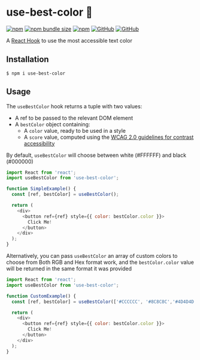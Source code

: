 # use-best-color 🎨‍

[![npm](https://img.shields.io/npm/v/use-best-color.svg)](https://www.npmjs.com/package/use-best-color)
[![npm bundle size](https://img.shields.io/bundlephobia/min/use-best-color.svg)](https://www.npmjs.com/package/use-best-color)
[![npm](https://img.shields.io/npm/dt/use-best-color.svg)](https://www.npmjs.com/package/use-best-color)
[![GitHub](https://img.shields.io/github/license/zroyer/use-best-color.svg)](https://github.com/zroyer/use-best-color/blob/master/LICENSE)
[![GitHub](https://img.shields.io/badge/PRs-welcome-brightgreen.svg)](https://github.com/zroyer/use-best-color/pulls)

A [React Hook](https://reactjs.org/docs/hooks-intro.html) to use the most accessible text color


## Installation

```
$ npm i use-best-color
```

## Usage

The `useBestColor` hook returns a tuple with two values:
- A ref to be passed to the relevant DOM element
- A `bestColor` object containing:
  - A `color` value, ready to be used in a style
  - A `score` value, computed using the [WCAG 2.0 guidelines for contrast accessibility](https://www.w3.org/TR/UNDERSTANDING-WCAG20/visual-audio-contrast-contrast.html)

By default, `useBestColor` will choose between white (#FFFFFF) and black (#000000)

```JavaScript
import React from 'react';
import useBestColor from 'use-best-color';

function SimpleExample() {
  const [ref, bestColor] = useBestColor();

  return (
    <div>
      <button ref={ref} style={{ color: bestColor.color }}>
        Click Me!
      </button>
    </div>
  );
}
```

Alternatively, you can pass `useBestColor` an array of custom colors to choose from
Both RGB and Hex format work, and the `bestColor.color` value will be returned in the same format it was provided

```JavaScript
import React from 'react';
import useBestColor from 'use-best-color';

function CustomExample() {
  const [ref, bestColor] = useBestColor(['#CCCCCC', '#8C8C8C','#4D4D4D']);

  return (
    <div>
      <button ref={ref} style={{ color: bestColor.color }}>
        Click Me!
      </button>
    </div>
  );
}
```
